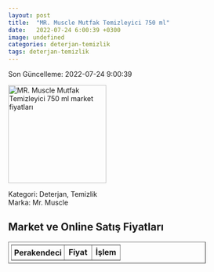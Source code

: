 ```yaml
---
layout: post
title:  "MR. Muscle Mutfak Temizleyici 750 ml"
date:   2022-07-24 6:00:39 +0300
image: undefined
categories: deterjan-temizlik
tags: deterjan-temizlik
---
```


Son Güncelleme: 2022-07-24 9:00:39

<img src="undefined" width="200" alt="MR. Muscle Mutfak Temizleyici 750 ml market fiyatları" />

Kategori: Deterjan, Temizlik
<br />
Marka: Mr. Muscle

<h2>Market ve Online Satış Fiyatları</h2>

<table border="1" style="padding: 5px;width:80%;">
  <tr>
    <td style="padding: 5px;"><strong>Perakendeci</strong></td>
    <td><strong>Fiyat</strong></td>
    <td><strong>İşlem</strong></td>
  </tr>
  
</table>
